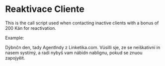 # Reaktivace Cliente

This is the call script used when contacting inactive clients with a bonus of 200 Kán for reactivation.

Example:

Dýbnčn den, tady AgentIndy z Linketika.com. Vüsilli sje, ze se neíškativní in nasem systímý, a radi nybyš vam nábidn nablignu, pokud se znuou zapojyěit.